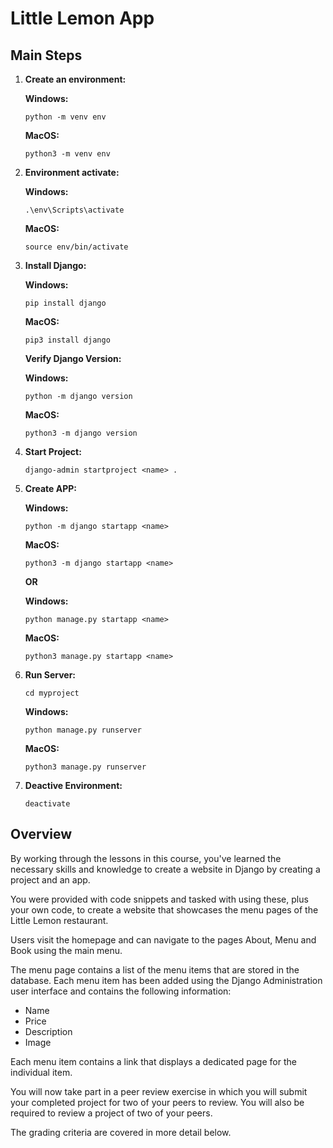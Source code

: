 # Little Lemon App


## Main Steps
1. **Create an environment:**

    **Windows:**
    ```
    python -m venv env
    ```
    **MacOS:**
    ```
    python3 -m venv env
    ```

2. **Environment activate:**

    **Windows:**
    ```
    .\env\Scripts\activate
    ```
    **MacOS:**
    ```
    source env/bin/activate
    ```

3. **Install Django:**

    **Windows:**
    ```
    pip install django
    ```
    **MacOS:**
    ```
    pip3 install django
    ```

    **Verify Django Version:**

    **Windows:**
    ```
    python -m django version
    ```
    **MacOS:**
    ```
    python3 -m django version
    ```

4. **Start Project:**

    ```
    django-admin startproject <name> .
    ```

5. **Create APP:**

    **Windows:**
    ```
    python -m django startapp <name>
    ```
    **MacOS:**
    ```
    python3 -m django startapp <name>
    ```

    **OR**

    **Windows:**
    ```
    python manage.py startapp <name>
    ```
    **MacOS:**
    ```
    python3 manage.py startapp <name>
    ```

6. **Run Server:**

    ```
    cd myproject
    ```

    **Windows:**
    ```
    python manage.py runserver
    ```
    **MacOS:**
    ```
    python3 manage.py runserver
    ```

7. **Deactive Environment:**

    ```
    deactivate
    ```

## Overview

By working through the lessons in this course, you've learned the necessary skills and knowledge to create a website in Django by creating a project and an app.

You were provided with code snippets and tasked with using these, plus your own code, to create a website that showcases the menu pages of the Little Lemon restaurant.

Users visit the homepage and can navigate to the pages About, Menu and Book using the main menu.

The menu page contains a list of the menu items that are stored in the database. Each menu item has been added using the Django Administration user interface and contains the following information:

- Name
- Price
- Description
- Image

Each menu item contains a link that displays a dedicated page for the individual item.

You will now take part in a peer review exercise in which you will submit your completed project for two of your peers to review. You will also be required to review a project of two of your peers.

The grading criteria are covered in more detail below.

